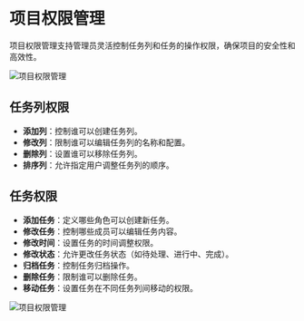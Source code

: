# 项目权限管理

项目权限管理支持管理员灵活控制任务列和任务的操作权限，确保项目的安全性和高效性。

![项目权限管理](/images/pro_control_1.png)

## 任务列权限
- **添加列**：控制谁可以创建任务列。
- **修改列**：限制谁可以编辑任务列的名称和配置。
- **删除列**：设置谁可以移除任务列。
- **排序列**：允许指定用户调整任务列的顺序。

## 任务权限
- **添加任务**：定义哪些角色可以创建新任务。
- **修改任务**：控制哪些成员可以编辑任务内容。
- **修改时间**：设置任务的时间调整权限。
- **修改状态**：允许更改任务状态（如待处理、进行中、完成）。
- **归档任务**：控制任务归档操作。
- **删除任务**：限制谁可以删除任务。
- **移动任务**：设置任务在不同任务列间移动的权限。

![项目权限管理](/images/pro_control_2.png)

